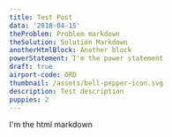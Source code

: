 ```yaml
---
title: Test Post
data: '2018-04-15'
theProblem: Problem markdown
theSolution: Solution Markdown
anotherHtmlBlock: Another block
powerStatement: I'm the power statement
draft: true
airport-code: ORD
thumbnail: /assets/bell-pepper-icon.svg
description: Test description
puppies: 2
---
```

I'm the html markdown
